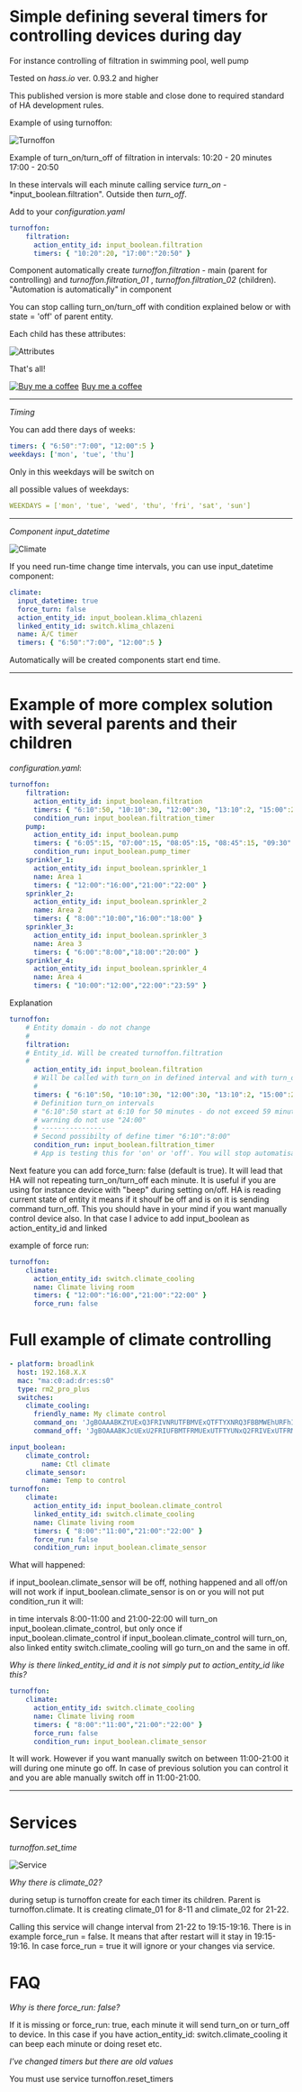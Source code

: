 # Simple defining several timers for controlling devices during day
For instance controlling of filtration in swimming pool, well pump

Tested on *hass.io* ver. 0.93.2 and higher

This published version is more stable and close done to required standard of HA development rules.

Example of using turnoffon:

![Turnoffon](https://github.com/JiriKursky/Custom_components/blob/master/library/example_pump.JPG)



Example of turn_on/turn_off of filtration in intervals:
10:20 - 20 minutes
17:00 - 20:50

In these intervals will each minute calling service *turn_on* - *input_boolean.filtration". Outside then *turn_off*. 

Add to your *configuration.yaml*
```yaml
turnoffon:
    filtration:
      action_entity_id: input_boolean.filtration
      timers: { "10:20":20, "17:00":"20:50" }      
```

Component automatically create *turnoffon.filtration* - main (parent for controlling) and *turnoffon.filtration_01* , *turnoffon.filtration_02* (children). "Automation is automatically" in component

You can stop calling turn_on/turn_off with condition explained below or with state = 'off' of parent entity.

Each child has these attributes:

![Attributes](https://github.com/JiriKursky/Custom_components/blob/master/library/turnoffon_attr.JPG)

That's all!
<link href="https://fonts.googleapis.com/css?family=Lato&subset=latin,latin-ext" rel="stylesheet"><a class="bmc-button" target="_blank" href="https://www.buymeacoffee.com/JiriKursky"><img src="https://bmc-cdn.nyc3.digitaloceanspaces.com/BMC-button-images/BMC-btn-logo.svg" alt="Buy me a coffee"><span style="margin-left:5px">Buy me a coffee</span></a>

___
*Timing*

You can add there days of weeks:

```yaml
timers: { "6:50":"7:00", "12:00":5 }    
weekdays: ['mon', 'tue', 'thu']
```
Only in this weekdays will be switch on

all possible values of weekdays:

```yaml
WEEKDAYS = ['mon', 'tue', 'wed', 'thu', 'fri', 'sat', 'sun']
```
___
*Component input_datetime*

![Climate](https://github.com/JiriKursky/Custom_components/blob/master/library/AC_example.JPG)

If you need run-time change time intervals, you can use input_datetime component:

```yaml
climate:  
  input_datetime: true
  force_turn: false  
  action_entity_id: input_boolean.klima_chlazeni
  linked_entity_id: switch.klima_chlazeni
  name: A/C timer
  timers: { "6:50":"7:00", "12:00":5 }    
```

Automatically will be created components start end time.

___
# Example of more complex solution with several parents and their children
*configuration.yaml*:

```yaml
turnoffon:
    filtration:
      action_entity_id: input_boolean.filtration
      timers: { "6:10":50, "10:10":30, "12:00":30, "13:10":2, "15:00":20, "17:00":20, "18:00":50, "20:00":30, "21:20":5 }      
      condition_run: input_boolean.filtration_timer
    pump:
      action_entity_id: input_boolean.pump
      timers: { "6:05":15, "07:00":15, "08:05":15, "08:45":15, "09:30":15, "10:15":15, "14:00":15, "16:05":15, "18:00":15, "19:00":15, "20:15":15, "21:05":15, "22:15":15, "22:55":15 }      
      condition_run: input_boolean.pump_timer
    sprinkler_1:
      action_entity_id: input_boolean.sprinkler_1
      name: Area 1
      timers: { "12:00":"16:00","21:00":"22:00" }      
    sprinkler_2:
      action_entity_id: input_boolean.sprinkler_2
      name: Area 2
      timers: { "8:00":"10:00","16:00":"18:00" }      
    sprinkler_3:
      action_entity_id: input_boolean.sprinkler_3
      name: Area 3
      timers: { "6:00":"8:00","18:00":"20:00" }      
    sprinkler_4:
      action_entity_id: input_boolean.sprinkler_4
      name: Area 4
      timers: { "10:00":"12:00","22:00":"23:59" }
```
Explanation
```yaml
turnoffon:    
    # Entity domain - do not change
    #
    filtration:
    # Entity_id. Will be created turnoffon.filtration
    #
      action_entity_id: input_boolean.filtration
      # Will be called with turn_on in defined interval and with turn_off outside this interval      
      #
      timers: { "6:10":50, "10:10":30, "12:00":30, "13:10":2, "15:00":20, "17:00":20, "18:00":50, "20:00":30, "21:20":5 }      
      # Definition turn_on intervals 
      # "6:10":50 start at 6:10 for 50 minutes - do not exceed 59 minutes! do not put commas etc. 
      # warning do not use "24:00"
      # ----------------
      # Second possibilty of define timer "6:10":"8:00" 
      condition_run: input_boolean.filtration_timer
      # App is testing this for 'on' or 'off'. You will stop automatisation. I am using for instance for sprinkler in rainy days      
```
Next feature
you can add force_turn: false (default is true). It will lead that HA will not repeating turn_on/turn_off each minute. It is useful if you are using for instance device with "beep" during setting on/off. HA is reading current state of entity it means if it shoulf be off and is on it is sending command turn_off. This you should have in your mind if you want manually control device also. In that case I advice to add input_boolean as action_entity_id and linked

example of force run:

```yaml
turnoffon:
    climate:
      action_entity_id: switch.climate_cooling
      name: Climate living room
      timers: { "12:00":"16:00","21:00":"22:00" }      
      force_run: false 
```    

# Full example of climate controlling

```yaml
- platform: broadlink
  host: 192.168.X.X
  mac: "ma:c0:ad:dr:es:s0"
  type: rm2_pro_plus
  switches:      
    climate_cooling:
      friendly_name: My climate control
      command_on: 'JgBOAAABKZYUExQ3FRIVNRUTFBMVExQTFTYXNRQ3FBBMWEhURFhIVEhcRFREXNBURFxEVERcRFhEXERY1FBIXNBQSFxAXNRYSFAANBQAAAAAAAAAAAAA='
      command_off: 'JgBOAAABKJcUExU2FRIUFBMTFRMUExUTFTYUNxQ2FRIVExUTFRMUExQUExMUNxQSFBQTExYSFRIWEhQ3FBIVNhMTFRIVNxUTFAANBQAAAAAAAAAAAAA='

input_boolean:
    climate_control:
        name: Ctl climate
    climate_sensor:
        name: Temp to control
turnoffon:
    climate:
      action_entity_id: input_boolean.climate_control
      linked_entity_id: switch.climate_cooling
      name: Climate living room
      timers: { "8:00":"11:00","21:00":"22:00" }      
      force_run: false 
      condition_run: input_boolean.climate_sensor
```
What will happened:

if input_boolean.climate_sensor will be off, nothing happened and all off/on will not work
if input_boolean.climate_sensor is on or you will not put condition_run it will:

in time intervals 8:00-11:00 and 21:00-22:00 will turn_on input_boolean.climate_control, but only once if input_boolean.climate_control
if input_boolean.climate_control will turn_on, also linked entity switch.climate_cooling will go turn_on and the same in off.

*Why is there linked_entity_id and it is not simply put to action_entity_id like this?*
```yaml
turnoffon:
    climate:
      action_entity_id: switch.climate_cooling      
      name: Climate living room
      timers: { "8:00":"11:00","21:00":"22:00" }      
      force_run: false 
      condition_run: input_boolean.climate_sensor
```
It will work. However if you want manually switch on between 11:00-21:00 it will during one minute go off. In case of previous solution you can control it and you are able manually switch off in 11:00-21:00.
___
# Services
*turnoffon.set_time*

![Service](https://github.com/JiriKursky/Custom_components/blob/master/library/turnoffon_service_delta.JPG)

*Why there is climate_02?*

during setup is turnoffon create for each timer its children. Parent is turnoffon.climate. It is creating climate_01 for 8-11 and climate_02 for 21-22.

Calling this service will change interval from 21-22 to 19:15-19:16.
There is in example force_run = false. It means that after restart will it stay in 19:15-19:16. In case force_run = true it will ignore or your changes via service.



# FAQ
*Why is there force_run: false?*

If it is missing or force_run: true, each minute it will send turn_on or turn_off to device. In this case if you have action_entity_id: switch.climate_cooling it can beep each minute or doing reset etc. 

*I've changed timers but there are old values*

You must use service turnoffon.reset_timers
